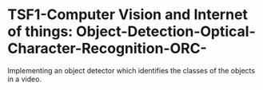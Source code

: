 # TSF1-Computer Vision and Internet of things: Object-Detection-Optical-Character-Recognition-ORC-
Implementing an object detector which identifies the classes of the objects in a  video.
